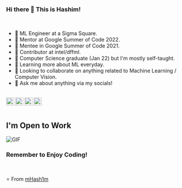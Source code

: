 ### Hi there 👋 This is Hashim!


<br />

- 💼 ML Engineer at a Sigma Square.
- 🔭 Mentor at Google Summer of Code 2022.
- 🔭 Mentee in Google Summer of Code 2021.
- 🔭 Contributor at intel/dffml.
- 💼 Computer Science graduate (Jan 22) but I'm mostly self-taught.
- 🌱 Learning more about ML everyday.
- 👯 Looking to collaborate on anything related to Machine Learning / Computer Vision.
- 💬 Ask me about anything via my socials!

<br />

<a href="https://www.linkedin.com/in/hashim-chaudry-770203191/">
  <img align="left" alt="Hashim's LinkdeIn" width="22px" src="https://cdn.jsdelivr.net/npm/simple-icons@v3/icons/linkedin.svg" />
</a>
<a href="mailto:hashimchaudry23@gmail.com">
  <img align="left" alt="GMail" width="22px" src="https://cdn.jsdelivr.net/npm/simple-icons@3.5.0/icons/gmail.svg" />
</a>
<a href="https://twitter.com/Hashim__AI">
  <img align="left" alt="Hashim's Twitter" width="22px" src="https://cdn.jsdelivr.net/npm/simple-icons@v3/icons/twitter.svg" />
</a>
<a href="https://www.kaggle.com/hashimchaudry">
  <img align="left" alt="Kaggle" width="22px" src="https://cdn.jsdelivr.net/npm/simple-icons@3.1.0/icons/kaggle.svg" />
</a>

<br />
<br />

## I'm Open to Work
<img align="centre" alt="GIF" src="https://github.com/mHash1m/sign-language-detection/blob/main/output.gif" />

### Remember to Enjoy Coding!

<br />

⭐️ From [mHash1m](https://github.com/mHash1m)
